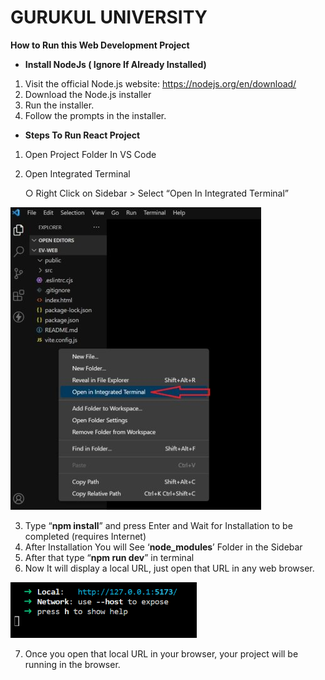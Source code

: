 # GURUKUL UNIVERSITY

**How to Run this Web Development Project**

- **Install NodeJs ( Ignore If Already Installed)**
1. Visit the official Node.js website: <https://nodejs.org/en/download/>
2. Download the Node.js installer
3. Run the installer.
4. Follow the prompts in the installer.
- **Steps To Run React Project**
1. Open Project Folder In VS Code
2. Open Integrated Terminal

   ○ Right Click on Sidebar > Select “Open In Integrated Terminal”

![](https://github.com/SaumyaSubham/GURUKUL/blob/f58a277926caedcf99ce7a2d6395d8a69ce28bd9/src/assets/Aspose.Words.c40c3d68-9ab0-4e6d-8f4b-e2e011dab777.001.jpeg)

3. Type “**npm install**” and press Enter and Wait for Installation to be completed (requires Internet)
4. After Installation You will See ‘**node_modules**’ Folder in the Sidebar
5. After that type “**npm run dev**” in terminal
6. Now It will display a local URL, just open that URL in any web browser.

![](https://github.com/SaumyaSubham/GURUKUL/blob/f58a277926caedcf99ce7a2d6395d8a69ce28bd9/src/assets/Aspose.Words.c40c3d68-9ab0-4e6d-8f4b-e2e011dab777.004.png)

7. Once you open that local URL in your browser, your project will be running in the browser. 

 
